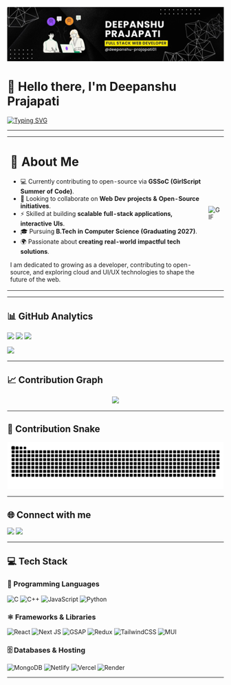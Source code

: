 <img src="https://github.com/deepanshu-prajapati01/deepanshu-prajapati01/blob/main/Banner%202.jpg"/>  

<h1>👋 Hello there, I'm Deepanshu Prajapati</h1>
<div>

[![Typing SVG](https://readme-typing-svg.demolab.com?font=Fira+Code&weight=700&size=28&duration=3000&pause=1000&color=0EB4F7&width=700&lines=Skilled+Full+Stack+Developer;Open+Source+Contributor;Google+Cloud+Arcade+Facilitator;Frontend+Animator;Computer+Science+Undergrad)](https://git.io/typing-svg)


</div>

---

<table>
  <tr>
    <td>

<h1>💫 About Me</h1>

- 💻 Currently contributing to open-source via **GSSoC (GirlScript Summer of Code)**.  
- 👯 Looking to collaborate on **Web Dev projects & Open-Source initiatives**.  
- ⚡ Skilled at building **scalable full-stack applications, interactive UIs**.  
- 🎓 Pursuing **B.Tech in Computer Science (Graduating 2027)**.  
- 🌍 Passionate about **creating real-world impactful tech solutions**.  

I am dedicated to growing as a developer, contributing to open-source, and exploring cloud and UI/UX technologies to shape the future of the web.  

</td>
    <td>
      <img src="https://cdn.dribbble.com/userupload/31153076/file/original-8d91ddeaca87dc4ad26f9c98ce4f7be1.gif" alt="GIF" />
    </td>
  </tr>
</table>


---


## 📊 GitHub Analytics
<p>
  <img src="https://github-readme-stats.vercel.app/api?username=deepanshu-prajapati01&theme=tokyonight&hide_border=false&include_all_commits=true&count_private=true" height="150px"/>
  <img src="https://github-readme-streak-stats.herokuapp.com/?user=deepanshu-prajapati01&theme=tokyonight&hide_border=false" height="150px"/>
  <img src="https://github-readme-stats.vercel.app/api/top-langs/?username=deepanshu-prajapati01&theme=tokyonight&hide_border=false&layout=compact" height="150px"/>
</p>

<!-- Profile Summary Card -->
<p>
  <img src="https://github-profile-summary-cards.vercel.app/api/cards/profile-details?username=deepanshu-prajapati01&theme=tokyonight"/>
</p>

---

## 📈 Contribution Graph
<p align="center">
  <img src="https://github-readme-activity-graph.vercel.app/graph?username=deepanshu-prajapati01&theme=react-dark&hide_border=true"/>
</p>

---

## 🐍 Contribution Snake
<p align="center">
  <picture>
    <source media="(prefers-color-scheme: dark)" srcset="https://raw.githubusercontent.com/deepanshu-prajapati01/deepanshu-prajapati01/output/github-snake-dark.svg" />
    <source media="(prefers-color-scheme: light)" srcset="https://raw.githubusercontent.com/deepanshu-prajapati01/deepanshu-prajapati01/output/github-snake.svg" />
    <img alt="github-snake" src="https://raw.githubusercontent.com/deepanshu-prajapati01/deepanshu-prajapati01/output/github-snake.svg" />
  </picture>
</p>

---


## 🌐 Connect with me
<p>
  <a href="https://instagram.com/deepanshu_prajapati01"><img src="https://img.shields.io/badge/Instagram-E4405F?style=for-the-badge&logo=Instagram&logoColor=white"/></a>
  <a href="https://linkedin.com/in/deepanshu-prajapati01"><img src="https://img.shields.io/badge/LinkedIn-0A66C2?style=for-the-badge&logo=linkedin&logoColor=white"/></a>
</p>

---

## 💻 Tech Stack
### 🧠 Programming Languages  
![C](https://img.shields.io/badge/c-%2300599C.svg?style=for-the-badge&logo=c&logoColor=white) ![C++](https://img.shields.io/badge/c++-%2300599C.svg?style=for-the-badge&logo=c%2B%2B&logoColor=white) ![JavaScript](https://img.shields.io/badge/javascript-%23323330.svg?style=for-the-badge&logo=javascript&logoColor=%23F7DF1E) ![Python](https://img.shields.io/badge/python-3670A0?style=for-the-badge&logo=python&logoColor=ffdd54)

### ⚛️ Frameworks & Libraries  
![React](https://img.shields.io/badge/react-%2320232a.svg?style=for-the-badge&logo=react&logoColor=%2361DAFB) ![Next JS](https://img.shields.io/badge/Next-black?style=for-the-badge&logo=next.js&logoColor=white) ![GSAP](https://img.shields.io/badge/GSAP-88CE02?style=for-the-badge&logo=greensock&logoColor=white) ![Redux](https://img.shields.io/badge/redux-%23593d88.svg?style=for-the-badge&logo=redux&logoColor=white) ![TailwindCSS](https://img.shields.io/badge/tailwindcss-%2338B2AC.svg?style=for-the-badge&logo=tailwind-css&logoColor=white) ![MUI](https://img.shields.io/badge/MUI-%230081CB.svg?style=for-the-badge&logo=mui&logoColor=white)

### 🗄️ Databases & Hosting  
![MongoDB](https://img.shields.io/badge/MongoDB-%234ea94b.svg?style=for-the-badge&logo=mongodb&logoColor=white) ![Netlify](https://img.shields.io/badge/netlify-%23000000.svg?style=for-the-badge&logo=netlify&logoColor=#00C7B7) ![Vercel](https://img.shields.io/badge/vercel-%23000000.svg?style=for-the-badge&logo=vercel&logoColor=white) ![Render](https://img.shields.io/badge/Render-%46E3B7.svg?style=for-the-badge&logo=render&logoColor=white)


---
